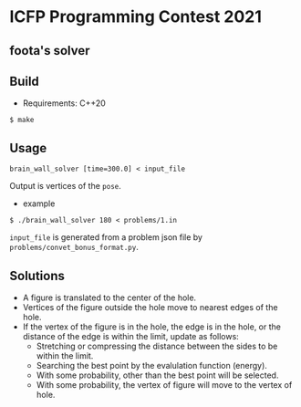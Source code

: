 # ICFP Programming Contest 2021

## foota's solver

## Build

* Requirements: C++20

```
$ make
```

## Usage

```
brain_wall_solver [time=300.0] < input_file
```

Output is vertices of the `pose`.

* example

```
$ ./brain_wall_solver 180 < problems/1.in
```

`input_file` is generated from a problem json file by `problems/convet_bonus_format.py`.

## Solutions

* A figure is translated to the center of the hole.
* Vertices of the figure outside the hole move to nearest edges of the hole.
* If the vertex of the figure is in the hole, the edge is in the hole, or the distance of the edge is within the limit, update as follows:
  * Stretching or compressing the distance between the sides to be within the limit.
  * Searching the best point by the evalulation function (energy).
  * With some probability, other than the best point will be selected.
  * With some probability, the vertex of figure will move to the vertex of hole.
